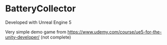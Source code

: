 # BatteryCollector

Developed with Unreal Engine 5

Very simple demo game from https://www.udemy.com/course/ue5-for-the-unity-developer/ (not complete)
